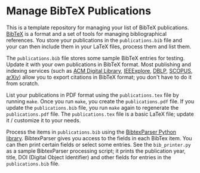 # Manage BibTeX Publications

This is a template repository for managing your list of BibTeX publications.
[BibTeX](http://www.bibtex.org/) is a format and a set of tools for managing bibliographical references.
You store your publications in the `publications.bib` file and your can then include them in your LaTeX files, process them and list them.

The `publications.bib` file stores some sample BibTeX entries for testing.
Update it with your own publications in BibTeX format.
Most publishing and indexing services (such as [ACM Digital Library](https://dl.acm.org/), [IEEExplore](https://ieeexplore.ieee.org/Xplore/home.jsp), [DBLP](https://dblp.org/), [SCOPUS](https://www.scopus.com/home.uri), [arXiv](https://arxiv.org/)) allow you to export citations in BibTeX format; you don't have to do it from scratch.

List your publications in PDF format using the `publications.tex` file by running `make`.
Once you run `make`, you create the `publications.pdf` file.
If you update the `publications.bib` file, you run `make` again to regenerate the `publications.pdf` file.
The `publications.tex` file is a basic LaTeX file; update it / customize it to your needs.

Process the items in `publications.bib` using the [BibtexParser Python library](https://bibtexparser.readthedocs.io/en/master/).
BibtexParser gives you access to the fields in each BibTex item.
You can then print certain fields or select some entries.
See the `bib_printer.py` as a sample BibtexParser processing script; it prints the publication year, title, DOI (Digital Object Identifier) and other fields for entries in the `publications.bib` file.
